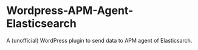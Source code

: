 # Wordpress-APM-Agent-Elasticsearch
A (unofficial) WordPress plugin to send data to APM agent of Elasticsarch.
